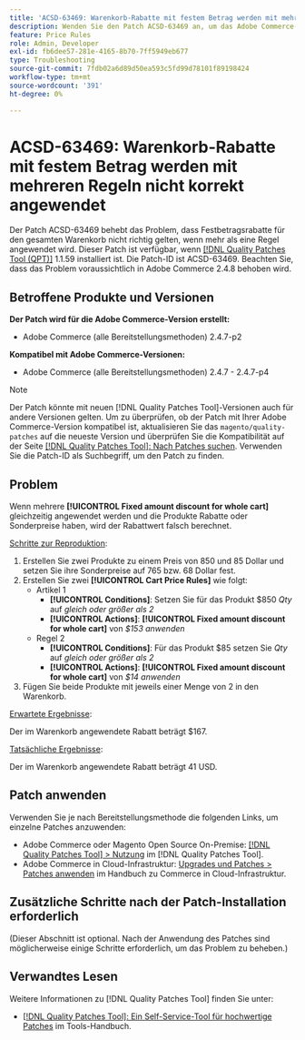 ```yaml
---
title: 'ACSD-63469: Warenkorb-Rabatte mit festem Betrag werden mit mehreren Regeln nicht korrekt angewendet'
description: Wenden Sie den Patch ACSD-63469 an, um das Adobe Commerce-Problem zu beheben, bei dem Pauschalrabatte für den gesamten Warenkorb nicht richtig angewendet werden, wenn mehr als eine Regel angewendet wird.
feature: Price Rules
role: Admin, Developer
exl-id: fb6dee57-281e-4165-8b70-7ff5949eb677
type: Troubleshooting
source-git-commit: 7fdb02a6d89d50ea593c5fd99d78101f89198424
workflow-type: tm+mt
source-wordcount: '391'
ht-degree: 0%

---
```


# ACSD-63469: Warenkorb-Rabatte mit festem Betrag werden mit mehreren Regeln nicht korrekt angewendet

Der Patch ACSD-63469 behebt das Problem, dass Festbetragsrabatte für den gesamten Warenkorb nicht richtig gelten, wenn mehr als eine Regel angewendet wird. Dieser Patch ist verfügbar, wenn [[!DNL Quality Patches Tool (QPT)]](/help/tools/quality-patches-tool/quality-patches-tool-to-self-serve-quality-patches.md) 1.1.59 installiert ist. Die Patch-ID ist ACSD-63469. Beachten Sie, dass das Problem voraussichtlich in Adobe Commerce 2.4.8 behoben wird.

## Betroffene Produkte und Versionen

**Der Patch wird für die Adobe Commerce-Version erstellt:**

* Adobe Commerce (alle Bereitstellungsmethoden) 2.4.7-p2

**Kompatibel mit Adobe Commerce-Versionen:**

* Adobe Commerce (alle Bereitstellungsmethoden) 2.4.7 - 2.4.7-p4

>[!NOTE]
>
>Der Patch könnte mit neuen [!DNL Quality Patches Tool]-Versionen auch für andere Versionen gelten. Um zu überprüfen, ob der Patch mit Ihrer Adobe Commerce-Version kompatibel ist, aktualisieren Sie das `magento/quality-patches` auf die neueste Version und überprüfen Sie die Kompatibilität auf der Seite [[!DNL Quality Patches Tool]: Nach Patches suchen](https://experienceleague.adobe.com/tools/commerce-quality-patches/index.html?lang=de). Verwenden Sie die Patch-ID als Suchbegriff, um den Patch zu finden.

## Problem

Wenn mehrere **[!UICONTROL Fixed amount discount for whole cart]** gleichzeitig angewendet werden und die Produkte Rabatte oder Sonderpreise haben, wird der Rabattwert falsch berechnet.

<u>Schritte zur Reproduktion</u>:

1. Erstellen Sie zwei Produkte zu einem Preis von 850 und 85 Dollar und setzen Sie ihre Sonderpreise auf 765 bzw. 68 Dollar fest.
1. Erstellen Sie zwei **[!UICONTROL Cart Price Rules]** wie folgt:
   * Artikel 1
      * **[!UICONTROL Conditions]**: Setzen Sie für das Produkt $850 *Qty* auf *gleich oder größer als 2*
      * **[!UICONTROL Actions]**: **[!UICONTROL Fixed amount discount for whole cart]** von *$153 anwenden*
   * Regel 2
      * **[!UICONTROL Conditions]**: Für das Produkt $85 setzen Sie *Qty* auf *gleich oder größer als 2*
      * **[!UICONTROL Actions]**: **[!UICONTROL Fixed amount discount for whole cart]** von *$14 anwenden*
1. Fügen Sie beide Produkte mit jeweils einer Menge von 2 in den Warenkorb.

<u>Erwartete Ergebnisse</u>:

Der im Warenkorb angewendete Rabatt beträgt $167.

<u>Tatsächliche Ergebnisse</u>:

Der im Warenkorb angewendete Rabatt beträgt 41 USD.

## Patch anwenden

Verwenden Sie je nach Bereitstellungsmethode die folgenden Links, um einzelne Patches anzuwenden:

* Adobe Commerce oder Magento Open Source On-Premise: [[!DNL Quality Patches Tool] > Nutzung](/help/tools/quality-patches-tool/usage.md) im [!DNL Quality Patches Tool].
* Adobe Commerce in Cloud-Infrastruktur: [Upgrades und Patches > Patches anwenden](https://experienceleague.adobe.com/docs/commerce-cloud-service/user-guide/develop/upgrade/apply-patches.html?lang=de) im Handbuch zu Commerce in Cloud-Infrastruktur.

## Zusätzliche Schritte nach der Patch-Installation erforderlich

(Dieser Abschnitt ist optional. Nach der Anwendung des Patches sind möglicherweise einige Schritte erforderlich, um das Problem zu beheben.) 

## Verwandtes Lesen

Weitere Informationen zu [!DNL Quality Patches Tool] finden Sie unter:

* [[!DNL Quality Patches Tool]: Ein Self-Service-Tool für hochwertige Patches](/help/tools/quality-patches-tool/quality-patches-tool-to-self-serve-quality-patches.md) im Tools-Handbuch.
